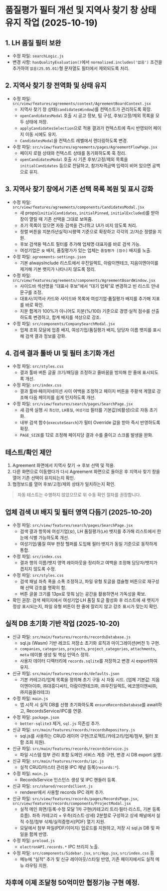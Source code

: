 # 품질평가 필터 개선 및 지역사 찾기 창 상태 유지 작업 (2025-10-19)

## 1. LH 품질 필터 보완
- 수정 파일: `searchLogic.js`
- 변경 사항: `hasQualityEvaluation()`에서 `normalized.includes('없음')` 조건을 추가하여 `없음(25.05.01)`형 문자열도 필터에서 제외되도록 처리.

## 2. 지역사 찾기 창 전역화 및 상태 유지
- 수정 파일: `src/view/features/agreements/context/AgreementBoardContext.jsx`
  - 지역사 찾기 창 상태(`candidatesWindow`)를 컨텍스트가 관리하도록 확장.
  - `openCandidatesModal` 호출 시 공고 정보, 팀 구성, 후보/고정/제외 목록을 모두 상태에 저장.
  - `applyCandidatesSelection`으로 적용 결과가 컨텍스트에 즉시 반영되어 페이지 이동 시에도 유지.
  - `CandidatesModal`을 컨텍스트 레벨에서 렌더링하도록 변경.
- 수정 파일: `src/view/features/agreements/pages/AgreementFlowPage.jsx`
  - 페이지 로컬 상태와 컨텍스트 상태를 동기화하도록 훅 정리.
  - `openCandidatesModal` 호출 시 기존 후보/고정/제외 목록을 `initialCandidates` 등으로 전달하고, 참가자격금액 입력이 비어 있으면 공백으로 유지.

## 3. 지역사 찾기 창에서 기존 선택 목록 복원 및 표시 강화
- 수정 파일: `src/view/features/agreements/components/CandidatesModal.jsx`
  - 새 props(`initialCandidates`, `initialPinned`, `initialExcluded`)를 받아 창이 열릴 때 기존 선택을 그대로 보여줌.
  - 초기 목록이 있으면 자동 검색을 건너뛰고 UI가 비지 않도록 처리.
  - 정렬 버튼을 지분/5년실적/시평액 기준으로 확장하고 각각의 고/저순 정렬을 지원.
  - 후보 검색용 텍스트 필터를 추가해 업체명·대표자를 바로 검색 가능.
  - 여성기업은 `女` 배지, 품질평가가 있는 업체는 `품질평가 [점수]` 배지를 노출.
- 수정 파일: `agreements-settings.json`
  - 기본 alwaysInclude 리스트에서 우진일렉트, 아람이엔테크, 지음이엔아이를 제거해 기본 뱃지가 나타나지 않도록 정리.
- 수정 파일: `src/view/features/agreements/components/AgreementBoardWindow.jsx`
  - 사이드바 섹션명을 “대표사 후보”에서 “대기 업체”로 변경하고 빈 리스트 안내 문구를 조정.
  - 대표사/지역사 카드와 사이드바 목록에 여성기업·품질평가 배지를 추가해 지표를 바로 확인.
  - 지분 합계가 100%가 아니어도 지분(%/100) 기준으로 경영·실적 점수를 산출하도록 변경하고, 합계 배지를 색상으로 강조.
- 수정 파일: `src/components/CompanySearchModal.jsx`
  - 업체 조회 모달에 업종 배지, 여성기업/품질평가 배지, 담당자 이름 뱃지를 표시해 검색 결과 정보를 강화.

## 4. 검색 결과 툴바 UI 및 필터 초기화 개선
- 수정 파일: `src/styles.css`
  - 결과 툴바 버튼 글꼴 크기/패딩을 조정하고 줄바꿈을 방지해 한 줄에 표시되도록 개선.
- 수정 파일: `src/index.css`
  - 결과 툴바·페이지네이션 사이 여백을 조정하고 페이지 버튼을 주황색 계열로 강조해 다음 페이지를 쉽게 인지하도록 개선.
- 수정 파일: `src/view/features/search/pages/SearchPage.jsx`
  - 새 검색 실행 시 `최신만`, `LH품질`, `여성기업` 필터를 기본값(비활성)으로 자동 초기화.
  - 내부 검색 함수(`executeSearch`)가 필터 Override 값을 받아 즉시 반영하도록 확장.
  - `PAGE_SIZE`를 12로 조정해 페이지당 결과 수를 줄이고 스크롤 발생을 완화.

## 테스트/확인 제안
1. Agreement 화면에서 지역사 찾기 → 후보 선택 및 적용.
2. 다른 화면으로 이동했다가 다시 Agreement 화면으로 돌아온 후 지역사 찾기 창을 열어 기존 선택이 유지되는지 확인.
3. 협정보드를 열어 후보/고정/제외 상태가 일치하는지 확인.

> 자동 테스트는 수행하지 않았으므로 위 수동 확인 절차를 권장합니다.


## 업체 검색 UI 배지 및 필터 영역 다듬기 (2025-10-20)
- 수정 파일: `src/view/features/search/pages/SearchPage.jsx`
  - 검색 결과 항목에 여성기업(`女`), LH 품질평가(`LH`) 뱃지를 추가해 리스트에서 한눈에 식별 가능하도록 개선.
  - 여성기업/품질 여부 판정 헬퍼를 도입해 필터·뱃지가 동일 기준으로 동작하게 통합.
- 수정 파일: `src/index.css`
  - 결과 행의 이름/뱃지 영역 레이아웃을 정리하고 여백을 조정해 담당자/뱃지가 겹치지 않도록 수정.
- 수정 파일: `src/styles.css`
  - 검색 패널 좌측 폭을 소폭 조정하고, 파일 유형 토글을 캡슐형 버튼으로 재구성해 선택 강조를 명확히 함.
  - 버튼 글꼴 크기를 13px로 맞춰 남는 공간을 활용하면서 가독성을 확보.
- 확인 권장: 검색 페이지에서 여성기업·LH 품질 토글 활성화 후 리스트에 새 뱃지가 정상 표시되는지, 파일 유형 버튼이 한 줄에 잘리지 않고 강조 표시가 맞는지 확인.

## 실적 DB 초기화 기반 작업 (2025-10-20)
- 신규 파일: `src/main/features/records/recordsDatabase.js`
  - sql.js (Wasm) 기반 레코드 저장소 초기화 로직과 마이그레이션(버전 1) 구현.
  - `companies`, `categories`, `projects`, `project_categories`, `attachments`, `meta` 테이블 생성 및 핵심 인덱스 정의.
  - 사용자 데이터 디렉터리에 `records.sqlite`를 저장하고 변경 시 export하여 유지.
- 신규 파일: `src/main/features/records/defaults.json`
  - 기본 카테고리/업체 목록을 정의해 초기 구동 시 자동 시드. (업체 기본값: 지음이엔아이㈜, ㈜대흥디씨티, 아람이엔테크㈜, ㈜우진일렉트, 에코엠이엔씨㈜, ㈜지음쏠라테크)
- 수정 파일: `main.js`
  - 앱 시작 시 실적 DB를 선행 초기화하도록 `ensureRecordsDatabase`를 await하고, RecordsService/IPC를 연결.
- 수정 파일: `package.json`
  - `better-sqlite3` 제거, `sql.js` 의존성 추가.
- 신규 파일: `src/main/features/records/recordsRepository.js`
  - sql.js를 사용하는 CRUD 레이어 구현(프로젝트/카테고리/업체/첨부, 필터 포함 조회 지원).
- 신규 파일: `src/main/features/records/recordsService.js`
  - 파일 시스템 첨부 관리 포함 도메인 서비스 계층 구현, 변경 시 DB export 실행.
- 신규 파일: `src/main/features/records/ipc.js`
  - 실적 CRUD/마스터 관리용 IPC 채널 등록(`records:*`).
- 수정 파일: `main.js`
  - RecordsService 인스턴스 생성 및 IPC 핸들러 등록.
- 신규 파일: `src/shared/recordsClient.js`
  - renderer에서 사용할 records IPC 래퍼 추가.
- 신규 파일: `src/view/features/records/pages/RecordsPage.jsx`, `src/view/features/records/components/ProjectModal.jsx`
  - 실적 메인 화면/등록·수정 모달 1차 구현(카테고리 트리·필터·리스트, 기본 등록 흐름). 좌측 카테고리 + 우측(리스트·상세) 2분할로 구성하고 상세 패널에서 실적 수정/첨부 삭제/실적증명서(PDF) 열기 지원.
  - 모달에서 첨부 파일(PDF/이미지) 업로드를 지원하고, 저장 시 sql.js DB 및 파일을 함께 반영.
- 수정 파일: `preload.js`
  - `electronAPI.records.*` IPC 브리지 노출.
- 수정 파일: `src/components/Sidebar.jsx`, `src/App.jsx`, `src/index.css` 등
  - 메뉴에 “실적” 추가 및 신규 레이아웃/스타일 반영, 기존 페이지에서도 실적 메뉴 라우팅 지원.

## 차후에 이제 조달청 50억미만 협정기능 구현 예정.
